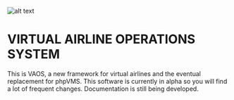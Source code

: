 ![alt text](http://fsvaos.net/img/VAOSLarge.png)

# VIRTUAL AIRLINE OPERATIONS SYSTEM

This is VAOS, a new framework for virtual airlines and the eventual replacement for phpVMS. This software is currently in alpha so you will find a lot of frequent changes. Documentation is still being developed.
